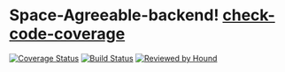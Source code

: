 # Space-Agreeable-backend! [check-code-coverage](https://img.shields.io/badge/space--bn-backend-yellowgreen)

[![Coverage Status](https://coveralls.io/repos/github/atlp-rwanda/space-bn-backend/badge.svg?branch=develop)](https://coveralls.io/github/atlp-rwanda/space-bn-backend?branch=develop)
[![Build Status](https://travis-ci.org/atlp-rwanda/space-bn-backend.svg?branch=develop)](https://travis-ci.org/atlp-rwanda/space-bn-backend)
[![Reviewed by Hound](https://img.shields.io/badge/Reviewed_by-Hound-8E64B0.svg)](https://houndci.com)
